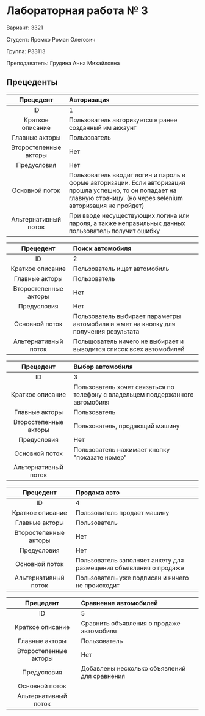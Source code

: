 # Лабораторная работа № 3

Вариант: 3321

Студент: Яремко Роман Олегович

Группа: P33113

Преподаватель: Грудина Анна Михайловна

## Прецеденты

Прецедент             | Авторизация
:-----:               | :---- 
ID                    | 1
Краткое описание      | Пользователь авторизуется в ранее созданный им аккаунт
Главные акторы        | Пользователь
Второстепенные акторы | Нет
Предусловия           | Нет
Основной поток        |  Пользователь вводит логин и пароль в форме авторизации. Если авторизация прошла успешно, то он попадает на главную страницу. (но через selenium авторизация не пройдет)
Альтернативный поток   | При вводе несуществующих логина или пароля, а также неправильных данных пользователь получит ошибку

Прецедент             | Поиск автомобиля
:-----:               | :---- 
ID                    | 2
Краткое описание      | Пользователь ищет автомобиль
Главные акторы        | Пользователь
Второстепенные акторы | Нет
Предусловия           | Нет
Основной поток        | Пользователь выбирает параметры автомобиля и жмет на кнопку для получения результата
Альтернативный поток  | Польщователь ничего не выбирает и выводится список всех автомобилей

Прецедент             | Выбор автомобиля
:-----:               | :---- 
ID                    | 3
Краткое описание      | Пользователь хочет связаться по телефону с владельцем поддержанного автомобиля
Главные акторы        | Пользователь
Второстепенные акторы | Пользователь, продающий машину
Предусловия           | Нет
Основной поток        | Пользователь нажимает кнопку "показате номер"
Альтернативный поток  |

Прецедент             | Продажа авто
:-----:               | :---- 
ID                    | 4
Краткое описание      | Пользователь продает машину
Главные акторы        | Пользователь
Второстепенные акторы | Нет
Предусловия           | Нет
Основной поток        | Пользователь заполняет анкету для размещения объявляния о продаже
Альтернативный поток  | Пользователь уже подписан и ничего не происходит

Прецедент             | Сравнение автомобилей
:-----:               | :---- 
ID                    | 5
Краткое описание      | Сравнить объявления о продаже автомобиля
Главные акторы        | Пользователь
Второстепенные акторы | Нет
Предусловия           | Добавлены несколько объявлений для сравнения
Основной поток        | 
Альтернативный поток  |